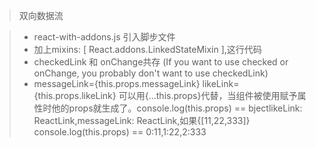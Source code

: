 >  双向数据流

>  * react-with-addons.js 引入脚步文件
>  * 加上mixins: [ React.addons.LinkedStateMixin ],这行代码
>  * checkedLink 和 onChange共存 (If you want to use checked or onChange, you probably don't want to use checkedLink)
>  * messageLink={this.props.messageLink} likeLink={this.props.likeLink} 可以用{...this.props}代替，当组件被使用赋予属性时他的props就生成了。console.log(this.props)  ==  bjectlikeLink: ReactLink,messageLink: ReactLink,如果{[11,22,333]}  console.log(this.props)  ==  0:11,1:22,2:333